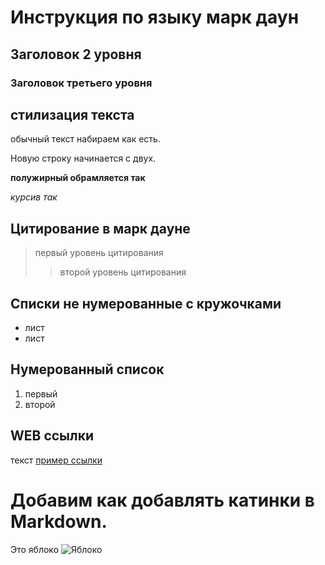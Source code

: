 # Инструкция по языку марк даун

## Заголовок 2 уровня

### Заголовок третьего уровня

## стилизация текста

обычный текст набираем как есть.

Новую строку начинается с двух.

**полужирный обрамляется так**

*курсив так*
## Цитирование в марк дауне 
>первый уровень цитирования
>>второй уровень цитирования
## Списки не нумерованные с кружочками
* лист
* лист
## Нумерованный список
1. первый
2. второй


## WEB ссылки
текст [пример ссылки](http.example.com "всплывающая подсказка")

# Добавим как добавлять катинки в Markdown.
Это яблоко
![Яблоко](apple.png)